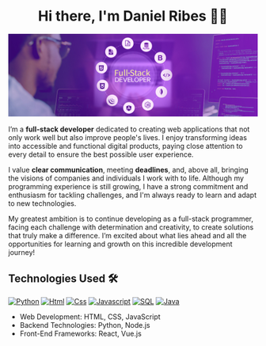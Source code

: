 <div align="center">
<h1 align="center"> Hi there, I'm Daniel Ribes 👋👋</h1>
</div>
<img src="danielribes.jpeg">
<p>I’m a <b>full-stack developer</b> dedicated to creating web applications that not only work well but also improve people's lives. I enjoy transforming ideas into accessible and functional digital products, paying close attention to every detail to ensure the best possible user experience.

I value <b>clear communication</b>, meeting <b>deadlines</b>, and, above all, bringing the visions of companies and individuals I work with to life. Although my programming experience is still growing, I have a strong commitment and enthusiasm for tackling challenges, and I'm always ready to learn and adapt to new technologies.

My greatest ambition is to continue developing as a full-stack programmer, facing each challenge with determination and creativity, to create solutions that truly make a difference. I’m excited about what lies ahead and all the opportunities for learning and growth on this incredible development journey!</p>

## Technologies Used 🛠️

[![Python](https://img.shields.io/badge/Python-yellow?style=for-the-badge&logo=python&logoColor=white&labelColor=101010)]() [![Html](https://img.shields.io/badge/HTML-white?style=for-the-badge&logo=html5&logoColor=white&labelColor=black&color=%23E34F26)]() [![Css](https://img.shields.io/badge/css-white?style=for-the-badge&logo=css3&logoColor=white&labelColor=black&color=blue)]() [![Javascript](https://img.shields.io/badge/javascript-white?style=for-the-badge&logo=javascript&logoColor=white&labelColor=black&color=e800ff)]() [![SQL](https://img.shields.io/badge/my%20sql-white?style=for-the-badge&logo=mysql&logoColor=white&labelColor=black&color=%234479A1)]() 
[![Java](https://img.shields.io/badge/java-brightgreen?style=for-the-badge&logo=oracle&labelColor=black)]()

- Web Development: HTML, CSS, JavaScript
- Backend Technologies: Python, Node.js
- Front-End Frameworks: React, Vue.js

<br>
